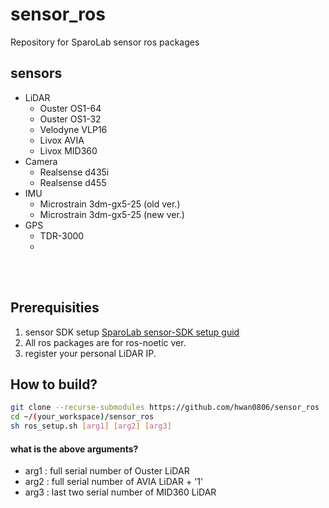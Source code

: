 # sensor_ros
Repository for SparoLab sensor ros packages

## sensors
* LiDAR
    * Ouster OS1-64
    * Ouster OS1-32
    * Velodyne VLP16
    * Livox AVIA
    * Livox MID360
* Camera
    * Realsense d435i
    * Realsense d455
* IMU
    * Microstrain 3dm-gx5-25 (old ver.)
    * Microstrain 3dm-gx5-25 (new ver.)
* GPS
    * TDR-3000
    * 
<br/><br/>

## Prerequisities
1. sensor SDK setup
[SparoLab sensor-SDK setup guid](https://github.com/hwan0806/sensor_sdk)
2. All ros packages are for ros-noetic ver.
3. register your personal LiDAR IP. 

## How to build?
```bash
git clone --recurse-submodules https://github.com/hwan0806/sensor_ros
cd ~/(your_workspace)/sensor_ros
sh ros_setup.sh [arg1] [arg2] [arg3]
```

#### what is the above arguments?
* arg1 : full serial number of Ouster LiDAR
* arg2 : full serial number of AVIA LiDAR + '1'
* arg3 : last two serial number of MID360 LiDAR 

